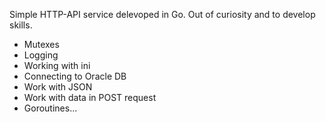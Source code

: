 Simple HTTP-API service delevoped in Go. Out of curiosity and to develop skills.

- Mutexes
- Logging
- Working with ini
- Connecting to Oracle DB
- Work with JSON
- Work with data in POST request
- Goroutines...
